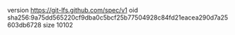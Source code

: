 version https://git-lfs.github.com/spec/v1
oid sha256:9a75dd565220cf9dba0c5bcf25b77504928c84fd21eacea290d7a25603db6728
size 10102
